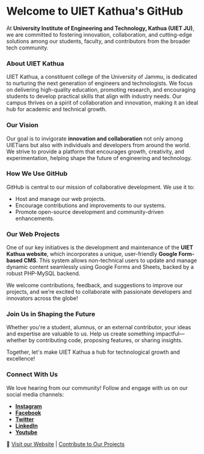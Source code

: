 # Welcome to UIET Kathua's GitHub

At **University Institute of Engineering and Technology, Kathua (UIET JU)**, we are committed to fostering innovation, collaboration, and cutting-edge solutions among our students, faculty, and contributors from the broader tech community.

### About UIET Kathua
UIET Kathua, a constituent college of the University of Jammu, is dedicated to nurturing the next generation of engineers and technologists. We focus on delivering high-quality education, promoting research, and encouraging students to develop practical skills that align with industry needs. Our campus thrives on a spirit of collaboration and innovation, making it an ideal hub for academic and technical growth.

### Our Vision
Our goal is to invigorate **innovation and collaboration** not only among UIETians but also with individuals and developers from around the world. We strive to provide a platform that encourages growth, creativity, and experimentation, helping shape the future of engineering and technology.

### How We Use GitHub
GitHub is central to our mission of collaborative development. We use it to:
- Host and manage our web projects.
- Encourage contributions and improvements to our systems.
- Promote open-source development and community-driven enhancements.

### Our Web Projects
One of our key initiatives is the development and maintenance of the **UIET Kathua website**, which incorporates a unique, user-friendly **Google Form-based CMS**. This system allows non-technical users to update and manage dynamic content seamlessly using Google Forms and Sheets, backed by a robust PHP-MySQL backend.

We welcome contributions, feedback, and suggestions to improve our projects, and we’re excited to collaborate with passionate developers and innovators across the globe!

### Join Us in Shaping the Future
Whether you're a student, alumnus, or an external contributor, your ideas and expertise are valuable to us. Help us create something impactful—whether by contributing code, proposing features, or sharing insights.

Together, let's make UIET Kathua a hub for technological growth and excellence!

### Connect With Us
We love hearing from our community! Follow and engage with us on our social media channels:
- **[Instagram](https://instagram.com/uietkathua)**
- **[Facebook](https://www.facebook.com/UIETKATHUACAMPUS/)**
- **[Twitter](https://twitter.com/uietkathua)**
- **[LinkedIn](https://www.linkedin.com/company/uiet-kathua/)**
- **[Youtube](https://www.youtube.com/@uietkathua/featured)**

🔗 [Visit our Website](uiet.kathuacampus.in) | [Contribute to Our Projects](https://github.com/UIETJU)
